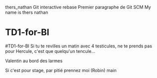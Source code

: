  thers_nathan
Git interactive rebase
 Premier paragraphe de Git SCM
My name is thers nathan

# TD1-for-BI
#TD1-for-BI
Si tu te revilles un matin avec 4 testicules, ne te prends pas pour Hercule, c'est que quelqu'un tencule...

Valentin au bord des larmes

Si c'est pour stage, par pitié prennez moi (Robin)
main
